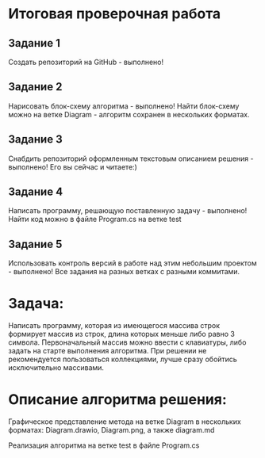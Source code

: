 # Итоговая проверочная работа

## Задание 1 

Создать репозиторий на GitHub - выполнено!

## Задание 2

Нарисовать блок-схему алгоритма - выполнено! Найти блок-схему можно на ветке Diagram - алгоритм сохранен в нескольких форматах. 

## Задание 3

Снабдить репозиторий оформленным текстовым описанием решения - выполнено! Его вы сейчас и читаете:)

## Задание 4

Написать программу, решающую поставленную задачу - выполнено! Найти код можно в файле Program.cs на ветке test

## Задание 5

Использовать контроль версий в работе над этим небольшим проектом - выполнено! Все задания на разных ветках с разными коммитами. 

# Задача: 

Написать программу, которая из имеющегося массива строк формирует массив из строк, длина которых меньше либо равно 3 символа. Первоначальный массив можно ввести с клавиатуры, либо задать на старте выполнения алгоритма. При решении не рекомендуется пользоваться коллекциями, лучше сразу обойтись исключительно массивами.

# Описание алгоритма решения:

Графическое представление метода на ветке Diagram в нескольких форматах: Diagram.drawio, Diagram.png, а также diagram.md

Реализация алгоритма на ветке test в файле Program.cs